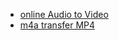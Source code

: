 * [online Audio to Video](https://audiotoolset.com/audio-to-video)
* [m4a transfer MP4](https://www.freeconvert.com/m4a-to-mp4/download)

